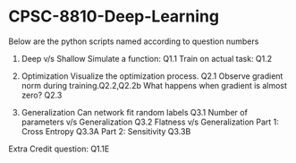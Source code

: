 # CPSC-8810-Deep-Learning
Below are the python scripts named according to question numbers

1) Deep v/s Shallow
  Simulate a function: Q1.1
  Train on actual task: Q1.2

2) Optimization
  Visualize the optimization process. Q2.1
  Observe gradient norm during training.Q2.2,Q2.2b
  What happens when gradient is almost zero? Q2.3
  
3) Generalization
  Can network fit random labels Q3.1
  Number of parameters v/s Generalization Q3.2
  Flatness v/s Generalization
    Part 1: Cross Entropy Q3.3A
    Part 2: Sensitivity Q3.3B  
    
Extra Credit question: Q1.1E

